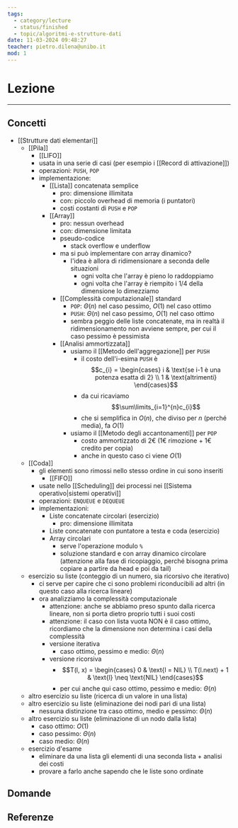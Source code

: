 ```yaml
---
tags:
  - category/lecture
  - status/finished
  - topic/algoritmi-e-strutture-dati
date: 11-03-2024 09:48:27
teacher: pietro.dilena@unibo.it
mod: 1
---
```

# Lezione
---
## Concetti
- [[Strutture dati elementari]]
	- [[Pila]]
		- [[LIFO]]
		- usata in una serie di casi (per esempio i [[Record di attivazione]])
		- operazioni: `PUSH`, `POP`
		- implementazione:
			- [[Lista]] concatenata semplice
				- pro: dimensione illimitata
				- con: piccolo overhead di memoria (i puntatori)
				- costi costanti di `PUSH` e `POP`
			- [[Array]]
				- pro: nessun overhead
				- con: dimensione limitata
				- pseudo-codice
					- stack overflow e underflow
				- ma si può implementare con array dinamico?
					- l'idea è allora di ridimensionare a seconda delle situazioni
						- ogni volta che l'array è pieno lo raddoppiamo
						- ogni volta che l'array è riempito i 1/4 della dimensione lo dimezziamo
				- [[Complessità computazionale]] standard
					- `POP`: $\Theta(n)$ nel caso pessimo, $O(1)$ nel caso ottimo
					- `PUSH`: $\Theta(n)$ nel caso pessimo, $O(1)$ nel caso ottimo
					- sembra peggio delle liste concatenate, ma in realtà il ridimensionamento non avviene sempre, per cui il caso pessimo è pessimista
				- [[Analisi ammortizzata]]
					- usiamo il [[Metodo dell'aggregazione]] per `PUSH`
						- il costo dell'i-esima `PUSH` è $$c_{i} = \begin{cases} i & \text{se i-1 è una potenza esatta di 2} \\ 1 & \text{altrimenti} \end{cases}$$
						- da cui ricaviamo $$\sum\limits_{i=1}^{n}c_{i}$$
						- che si semplifica in $O(n)$, che diviso per $n$ (perché media), fa $O(1)$
					- usiamo il [[Metodo degli accantonamenti]] per `POP`
						- costo ammortizzato di 2€ (1€ rimozione + 1€ credito per copia)
						- anche in questo caso ci viene $O(1)$
	- [[Coda]]
		- gli elementi sono rimossi nello stesso ordine in cui sono inseriti
			- [[FIFO]]
		- usate nello [[Scheduling]] dei processi nei [[Sistema operativo|sistemi operativi]]
		- operazioni:  `ENQUEUE` e `DEQUEUE`
		- implementazioni:
			- Liste concatenate circolari (esercizio)
				- pro: dimensione illimitata
			- Liste concatenate con puntatore a testa e coda (esercizio)
			- Array circolari
				- serve l'operazione modulo `%`
				- soluzione standard e con array dinamico circolare (attenzione alla fase di ricopiaggio, perché bisogna prima copiare a partire da head e poi da tail)
	- esercizio su liste (conteggio di un numero, sia ricorsivo che iterativo)
		- ci serve per capire che ci sono problemi riconducibili ad altri (in questo caso alla ricerca lineare)
		- ora analizziamo la complessità computazionale
			- attenzione: anche se abbiamo preso spunto dalla ricerca lineare, non si porta dietro proprio tutti i suoi costi
			- attenzione: il caso con lista vuota NON è il caso ottimo, ricordiamo che la dimensione non determina i casi della complessità
			- versione iterativa
				- caso ottimo, pessimo e medio: $\Theta(n)$
			- versione ricorsiva
				- $$T(l, x) = \begin{cases} 0 & \text{l = NIL} \\ T(l.next) + 1 & \text{l} \neq \text{NIL} \end{cases}$$
				- per cui anche qui caso ottimo, pessimo e medio: $\Theta(n)$
	- altro esercizio su liste (ricerca di un valore in una lista)
	- altro esercizio su liste (eliminazione dei nodi pari di una lista)
		- nessuna distinzione tra caso ottimo, medio e pessimo: $\Theta(n)$
	- altro esercizio su liste (eliminazione di un nodo dalla lista)
		- caso ottimo: $O(1)$
		- caso pessimo: $\Theta(n)$
		- caso medio: $\Theta(n)$
	- esercizio d'esame
		- eliminare da una lista gli elementi di una seconda lista + analisi dei costi
		- provare a farlo anche sapendo che le liste sono ordinate

## Domande

## Referenze
